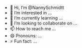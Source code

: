 - 👋 Hi, I’m @NannySchmidtt
- 👀 I’m interested in ...
- 🌱 I’m currently learning ...
- 💞️ I’m looking to collaborate on ...
- 📫 How to reach me ...
- 😄 Pronouns: ...
- ⚡ Fun fact: ...

<!---
NannySchmidtt/NannySchmidtt is a ✨ special ✨ repository because its `README.md` (this file) appears on your GitHub profile.
You can click the Preview link to take a look at your changes.
--->

